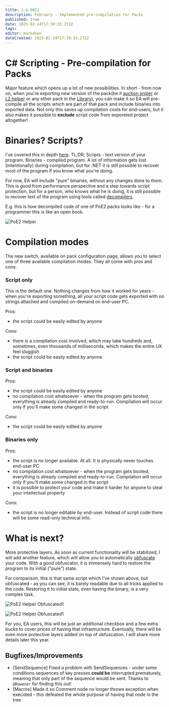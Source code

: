 ```yaml
---
title: 1.6.8021
description: February - Implemented pre-compilation for Packs
published: true
date: 2025-02-24T17:39:33.272Z
tags: 
editor: markdown
dateCreated: 2025-02-24T17:39:33.272Z
---
```


# C# Scripting - Pre-compilation for Packs
Major feature which opens up a lot of new possibilities. In short - from now on, when you're exporting new version of the pack(be it [auction sniper](https://eyeauras.net/share/S202501090436317xjW3IVh0e4L) or [L2 helper](https://eyeauras.net/share/S202403150219539BfeOJ0eRl1q) or any other pack in the [Library](https://eyeauras.net/library)), you can make it so EA will pre-compile all the scripts which are part of that pack and include binaries into exported data. 
Not only this saves up compilation costs for end-users, but it also makes it possible to **exclude** script code from exporeted project altogether!

# Binaries? Scripts?
I've covered this in depth [here](https://wiki.eyeauras.net/en/changelogs/7994). 
TL;DR; Scripts - text version of your program. Binaries - compiled program. A lot of information gets lost (intentionally) during compilation, but for .NET it is still possible to recover most of the program if you know what you're doing.

For now, EA will include "pure" binaries, without any changes done to them. This is good from performance perspective and a step towards script protection, but for a person, who knows what he is doing, it is still possible to recover text of the program using tools called [decompilers](https://en.wikipedia.org/wiki/Decompiler).

E.g. this is how decompiled code of one of PoE2 packs looks like - for a programmer this is like an open book.

![PoE2 Helper](https://s3.eyeauras.net/media/2025/02/NVIDIA_Overlay_xuCbkBXtEmVLzrCR.png)

# Compilation modes
The new switch, available on pack configuration page, allows you to select one of three available compilation modes. They all come with pros and cons.

### Script only
This is the default one. Nothing changes from how it worked for years - when you're exporting something, all your script code gets exported with no strings attached and compiled on-demand on end-user PC. 

Pros: 
- the script could be easily edited by anyone

Cons: 
- there is a compilation cost involved, which may take hundreds and, sometimes, even thousands of milliseconds, which makes the entire UX feel sluggish
- the script could be easily edited by anyone

### Script and binaries

Pros: 
- the script could be easily edited by anyone
- no compilation cost whatsoever - when the program gets booted, everything is already compiled and ready-to-run. Compilation will occur only if you'll make some changed in the script

Cons: 
- the script could be easily edited by anyone

### Binaries only

Pros: 
- the script is no longer available. At all. It is physically never touches end-user PC
- no compilation cost whatsoever - when the program gets booted, everything is already compiled and ready-to-run. Compilation will occur only if you'll make some changed in the script
- it is possible to protect your code and make it harder for anyone to steal your intellectual property

Cons: 
- the script is no longer editable by end-user. Instead of script code there will be some read-only technical info.


# What is next? 
More protective layers. 
As soon as current functionality will be stabilized, I will add another feature, which will allow you to automatically [obfuscate](https://en.wikipedia.org/wiki/Obfuscation) your code. With a good obfuscator, it is immensely hard to restore the program to its initial ("pure") state. 

For comparison, this is that same script which I've shown above, but obfuscated - as you can see, it is barely readable due to all tricks applied to the code. Restoring it to initial state, even having the binary, is a very complex task. 

![PoE2 Helper Obfuscated1](https://s3.eyeauras.net/media/2025/02/NVIDIA_Overlay_zRAPfFCjiQAJiBaw.png)

![PoE2 Helper Obfuscated1](https://s3.eyeauras.net/media/2025/02/NVIDIA_Overlay_Mo6fcrEoeddiyOf9.png)

For you, EA users, this will be just an additional checkbox and a few extra bucks to cover prices of having that infrastructure. 
Eventually, there will be even more protective layers added on top of obfuscation. I will share more details later this year.


## Bugfixes/Improvements
- [SendSequence] Fixed a problem with SendSequences - under some conditions sequences of key presses **could be** interrupted prematurely, meaning that only part of the sequence would be sent. Thanks to `@Rowenor` for finding this out!
- [Macros] Made it so Comment node no longer throws exception when executed - this defeated the whole purpose of having that node in the tree
